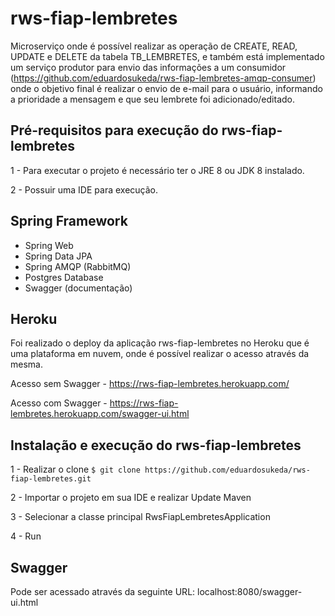 # rws-fiap-lembretes
Microserviço onde é possível realizar as operação de CREATE, READ, UPDATE e DELETE da tabela TB_LEMBRETES, e também está implementado um serviço produtor para envio das informações a um consumidor (https://github.com/eduardosukeda/rws-fiap-lembretes-amqp-consumer) onde o objetivo final é realizar o envio de e-mail para o usuário, informando a prioridade a mensagem e que seu lembrete foi adicionado/editado.


## Pré-requisitos para execução do rws-fiap-lembretes

1 - Para executar o projeto é necessário ter o JRE 8 ou JDK 8 instalado.

2 - Possuir uma IDE para execução.


## Spring Framework

- Spring Web
- Spring Data JPA
- Spring AMQP (RabbitMQ)
- Postgres Database
- Swagger (documentação)


## Heroku

Foi realizado o deploy da aplicação rws-fiap-lembretes no Heroku que é uma plataforma em nuvem, onde é possível realizar o acesso através da mesma.

Acesso sem Swagger - https://rws-fiap-lembretes.herokuapp.com/

Acesso com Swagger - https://rws-fiap-lembretes.herokuapp.com/swagger-ui.html


## Instalação e execução do rws-fiap-lembretes

1 - Realizar o clone `$ git clone https://github.com/eduardosukeda/rws-fiap-lembretes.git`

2 - Importar o projeto em sua IDE e realizar Update Maven

3 - Selecionar a classe principal RwsFiapLembretesApplication

4 - Run


## Swagger
Pode ser acessado através da seguinte URL: localhost:8080/swagger-ui.html
